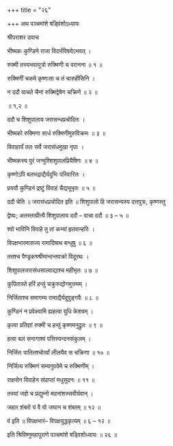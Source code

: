 +++
title = "२६"

+++
अथ पञ्चमांशे षड्विंशोऽध्यायः

श्रीपराशर उवाच

भीष्मकः कुण्डिने राजा विदर्भविषयेऽभवत् ।

रुक्मी तस्यभवत्पुत्रो रुक्मिणी च वरानना ॥ १ ॥

रुक्मिणीं चकमे कृष्णःसा च तं चारुहीसिनि ।

न ददौ याचते चैनां रुक्मिद्वेषेण चक्रिणे ॥ २ ॥

॥ १,२ ॥

ददौ च शिशुपालाय जरासन्धप्रचोदितः ।

भीष्मको रुक्मिणा सार्ध रुक्मिणीमुरुविक्रमः ॥ ३ ॥

विवाहार्यं ततः सर्वे जरासंधमुखा नृपाः ।

भीष्मकस्य पुरं जग्मुश्शिशुपालप्रियैषिणः ॥ ४ ॥

कृष्णोऽपि बलभद्राद्यैर्यदुभिः परिवारितः ।

प्रययौ कुण्डिनं द्रष्टुं विवाहं चैद्यभूभृतः ॥ ५ ॥

ददौ चेति ॥ जरासंधप्रचोदित इति ॥ शिशुपालो हि जरासन्यस्य दत्तपुत्रः, कृष्णस्तु

द्वेष्यः; अतस्तत्प्रीत्यै शिशुपालाय ददौ – वाचा ददौ ॥ ३ – ५ ॥

श्वो भाविनि विवाहे तु तां कन्यां हृतवान्हरिः ।

विपक्षभारमासज्य रामादिष्वथ बन्धुषु ॥ ६ ॥

ततश्च पैण्ड्रकश्र्श्रीमान्दन्तवक्रो विदूरथः ।

शिशुपालजरासंधसाल्वाद्याश्च महीभृतः ॥ ७ ॥

कुपितास्ते हरिं हन्तुं चक्रुरुद्योगमुत्तमम् ।

निर्जिताश्च समागम्य रामाद्यैर्यदुपुङ्गवैः ॥ ८ ॥

कुण्डिनं न प्रवेक्ष्यामि ह्यहत्वा युधि केशवम् ।

कृत्वा प्रतिज्ञां रुक्मी च हन्तुं कृष्णमनुद्रुतः ॥ ९ ॥

हत्वा बलं सनागाश्वं पत्तिस्यन्दनसंकुलम् ।

निर्जितः पातितश्चोर्व्यां लीलयैव स चक्रिणा ॥ १० ॥

निर्जित्य रुक्मिणं सम्यगुपयेमे च रुक्मिणीम् ।

राक्षसेन विवाहेन संप्राप्तां मधुसुदनः ॥ ११ ॥

तस्यां जज्ञे च प्रद्युम्नो मदनांशस्सवीर्यवान् ।

जहार शंबरो यं वै यो जघान च शंबरम् ॥ १२ ॥

वं इति ॥ विपक्षभारं– विपक्षयुद्धकृत्यम् ॥ ६ – १२ ॥

इति श्रिविष्णुमहापुराणे पञ्चमांशे षड्विशोध्यायः ॥ २६ ॥
